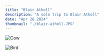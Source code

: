 ```yaml
---
title: "Blair Atholl"
description: "A solo trip to Blair Atholl"
date: "Apr 26 2024"
thumbnail: "./blair-atholl.JPG"
---
```

![Cow](./blair-atholl.JPG)

![Bird](./bird.JPG)